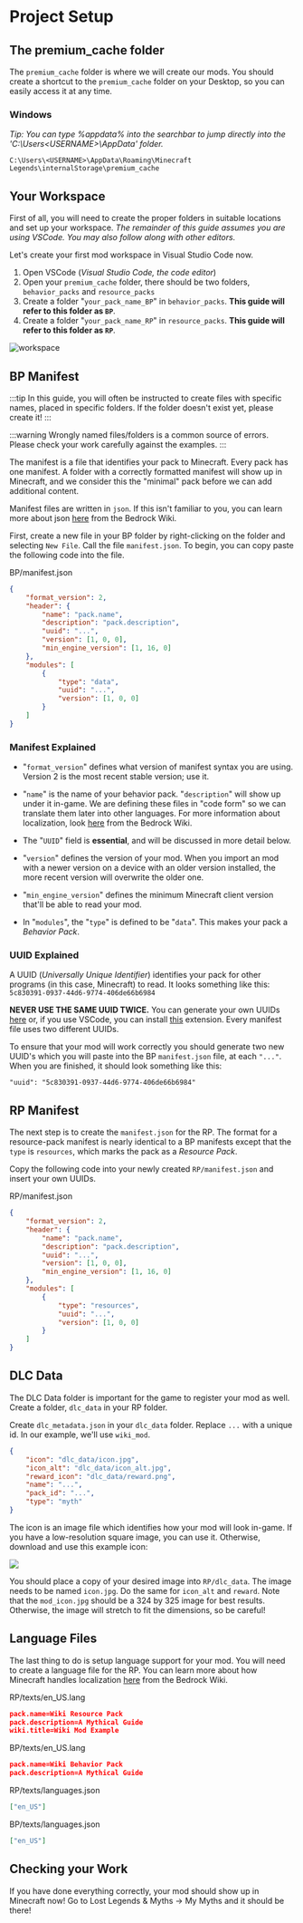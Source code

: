 # Project Setup

## The premium_cache folder

The `premium_cache` folder is where we will create our mods. You should create a shortcut to the `premium_cache` folder on your Desktop, so you can easily access it at any time.

### Windows

_Tip: You can type %appdata% into the searchbar to jump directly into the 'C:\Users\<USERNAME>\AppData\' folder._

`C:\Users\<USERNAME>\AppData\Roaming\Minecraft Legends\internalStorage\premium_cache`

## Your Workspace

First of all, you will need to create the proper folders in suitable locations and set up your workspace.
_The remainder of this guide assumes you are using VSCode. You may also follow along with other editors._

Let's create your first mod workspace in Visual Studio Code now.

1. Open VSCode (_Visual Studio Code, the code editor_)
2. Open your `premium_cache` folder, there should be two folders, `behavior_packs` and `resource_packs`
3. Create a folder "`your_pack_name_BP`" in `behavior_packs`. **This guide will refer to this folder as `BP`**.
4. Create a folder "`your_pack_name_RP`" in `resource_packs`. **This guide will refer to this folder as `RP`**.

![workspace](/images/workspace.png)

## BP Manifest

:::tip
In this guide, you will often be instructed to create files with specific names, placed in specific folders. If the folder doesn't exist yet, please create it!
:::

:::warning
Wrongly named files/folders is a common source of errors. Please check your work carefully against the examples.
:::

The manifest is a file that identifies your pack to Minecraft. Every pack has one manifest. A folder with a correctly formatted manifest will show up in Minecraft, and we consider this the "minimal" pack before we can add additional content.

Manifest files are written in `json`. If this isn't familiar to you, you can learn more about json [here](https://wiki.bedrock.dev/guide/understanding-json.html) from the Bedrock Wiki.

First, create a new file in your BP folder by right-clicking on the folder and selecting `New File`. Call the file `manifest.json`. To begin, you can copy paste the following code into the file.

<CodeHeader>BP/manifest.json</CodeHeader>

```json
{
    "format_version": 2,
    "header": {
        "name": "pack.name",
        "description": "pack.description",
        "uuid": "...",
        "version": [1, 0, 0],
        "min_engine_version": [1, 16, 0]
    },
    "modules": [
        {
            "type": "data",
            "uuid": "...",
            "version": [1, 0, 0]
        }
    ]
}
```

### Manifest Explained

-   "`format_version`" defines what version of manifest syntax you are using. Version 2 is the most recent stable version; use it.

-   "`name`" is the name of your behavior pack. "`description`" will show up under it in-game. We are defining these files in "code form" so we can translate them later into other languages. For more information about localization, look [here](https://wiki.bedrock.dev/concepts/text-and-translations.html) from the Bedrock Wiki.

-   The "`UUID`" field is **essential**, and will be discussed in more detail below.

-   "`version`" defines the version of your mod. When you import an mod with a newer version on a device with an older version installed, the more recent version will overwrite the older one.

-   "`min_engine_version`" defines the minimum Minecraft client version that'll be able to read your mod.

-   In "`modules`", the "`type`" is defined to be "`data`". This makes your pack a _Behavior Pack_.

### UUID Explained

A UUID (_Universally Unique Identifier_) identifies your pack for other programs (in this case, Minecraft) to read. It looks something like this: `5c830391-0937-44d6-9774-406de66b6984`

**NEVER USE THE SAME UUID TWICE.** You can generate your own UUIDs [here](https://www.uuidgenerator.net/version4) or, if you use VSCode, you can install [this](https://marketplace.visualstudio.com/items?itemName=netcorext.uuid-generator) extension. Every manifest file uses two different UUIDs.

To ensure that your mod will work correctly you should generate two new UUID's which you will paste into the BP `manifest.json` file, at each `"..."`. When you are finished, it should look something like this:

`"uuid": "5c830391-0937-44d6-9774-406de66b6984"`

## RP Manifest

The next step is to create the `manifest.json` for the RP. The format for a resource-pack manifest is nearly identical to a BP manifests except that the `type` is `resources`, which marks the pack as a _Resource Pack_.

Copy the following code into your newly created `RP/manifest.json` and insert your own UUIDs.

<CodeHeader>RP/manifest.json</CodeHeader>

```json
{
    "format_version": 2,
    "header": {
        "name": "pack.name",
        "description": "pack.description",
        "uuid": "...",
        "version": [1, 0, 0],
        "min_engine_version": [1, 16, 0]
    },
    "modules": [
        {
            "type": "resources",
            "uuid": "...",
            "version": [1, 0, 0]
        }
    ]
}
```

## DLC Data

The DLC Data folder is important for the game to register your mod as well. Create a folder, `dlc_data` in your RP folder.

Create `dlc_metadata.json` in your `dlc_data` folder. Replace `...` with a unique id. In our example, we'll use `wiki_mod`.

```json
{
    "icon": "dlc_data/icon.jpg",
    "icon_alt": "dlc_data/icon_alt.jpg",
    "reward_icon": "dlc_data/reward.png",
    "name": "...",
    "pack_id": "...",
    "type": "myth"
}
```

The icon is an image file which identifies how your mod will look in-game. If you have a low-resolution square image, you can use it. Otherwise, download and use this example icon:

![](/images/mod_ico.png)

You should place a copy of your desired image into `RP/dlc_data`. The image needs to be named `icon.jpg`. Do the same for `icon_alt` and `reward`. Note that the `mod_icon.jpg` should be a 324 by 325 image for best results. Otherwise, the image will stretch to fit the dimensions, so be careful!

## Language Files

The last thing to do is setup language support for your mod. You will need to create a language file for the RP. You can learn more about how Minecraft handles localization [here](https://wiki.bedrock.dev/concepts/text-and-translations.html) from the Bedrock Wiki.

<CodeHeader>RP/texts/en_US.lang</CodeHeader>

```json
pack.name=Wiki Resource Pack
pack.description=A Mythical Guide
wiki.title=Wiki Mod Example
```

<CodeHeader>BP/texts/en_US.lang</CodeHeader>

```json
pack.name=Wiki Behavior Pack
pack.description=A Mythical Guide
```

<CodeHeader>RP/texts/languages.json</CodeHeader>

```json
["en_US"]
```

<CodeHeader>BP/texts/languages.json</CodeHeader>

```json
["en_US"]
```

## Checking your Work

If you have done everything correctly, your mod should show up in Minecraft now! Go to Lost Legends & Myths -> My Myths and it should be there!
